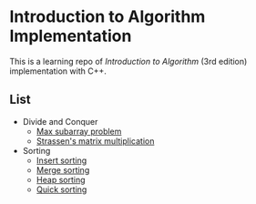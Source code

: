 # Introduction to Algorithm Implementation

This is a learning repo of _Introduction to Algorithm_ (3rd edition) implementation with C++.

## List 

- Divide and Conquer
	- [Max subarray problem](Divide-and-Conquer/max_subarray/README.md)
	- [Strassen's matrix multiplication](Divide-and-Conquer/matrix_multiply/README.md)
- Sorting
	- [Insert sorting](Sorting/Insert_Sorting/README.md)
	- [Merge sorting](Sorting/Merge_Sorting/README.md)
	- [Heap sorting](Sorting/Heap_Sorting/README.md)
	- [Quick sorting](Sorting/Quick_Sorting/README.md)